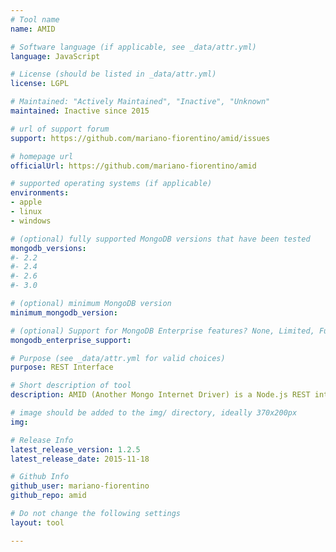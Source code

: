 ```yaml
---
# Tool name
name: AMID

# Software language (if applicable, see _data/attr.yml)
language: JavaScript

# License (should be listed in _data/attr.yml)
license: LGPL

# Maintained: "Actively Maintained", "Inactive", "Unknown"
maintained: Inactive since 2015

# url of support forum
support: https://github.com/mariano-fiorentino/amid/issues

# homepage url
officialUrl: https://github.com/mariano-fiorentino/amid

# supported operating systems (if applicable)
environments:
- apple
- linux
- windows

# (optional) fully supported MongoDB versions that have been tested
mongodb_versions:
#- 2.2
#- 2.4
#- 2.6
#- 3.0

# (optional) minimum MongoDB version
minimum_mongodb_version:

# (optional) Support for MongoDB Enterprise features? None, Limited, Full
mongodb_enterprise_support: 

# Purpose (see _data/attr.yml for valid choices)
purpose: REST Interface

# Short description of tool
description: AMID (Another Mongo Internet Driver) is a Node.js REST interface for MongoDB. We modified mongodb-rest (https://github.com/tdegrunt/mongodb-rest) with further features including an optional GUI that uses AMID to query data over MongoDB collections.

# image should be added to the img/ directory, ideally 370x200px
img: 

# Release Info
latest_release_version: 1.2.5
latest_release_date: 2015-11-18

# Github Info
github_user: mariano-fiorentino
github_repo: amid

# Do not change the following settings
layout: tool

---
```

